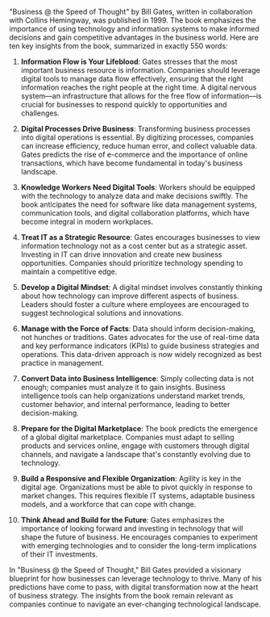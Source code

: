"Business @ the Speed of Thought" by Bill Gates, written in collaboration with Collins Hemingway, was published in 1999. The book emphasizes the importance of using technology and information systems to make informed decisions and gain competitive advantages in the business world. Here are ten key insights from the book, summarized in exactly 550 words:

1. **Information Flow is Your Lifeblood**: Gates stresses that the most important business resource is information. Companies should leverage digital tools to manage data flow effectively, ensuring that the right information reaches the right people at the right time. A digital nervous system—an infrastructure that allows for the free flow of information—is crucial for businesses to respond quickly to opportunities and challenges.

2. **Digital Processes Drive Business**: Transforming business processes into digital operations is essential. By digitizing processes, companies can increase efficiency, reduce human error, and collect valuable data. Gates predicts the rise of e-commerce and the importance of online transactions, which have become fundamental in today's business landscape.

3. **Knowledge Workers Need Digital Tools**: Workers should be equipped with the technology to analyze data and make decisions swiftly. The book anticipates the need for software like data management systems, communication tools, and digital collaboration platforms, which have become integral in modern workplaces.

4. **Treat IT as a Strategic Resource**: Gates encourages businesses to view information technology not as a cost center but as a strategic asset. Investing in IT can drive innovation and create new business opportunities. Companies should prioritize technology spending to maintain a competitive edge.

5. **Develop a Digital Mindset**: A digital mindset involves constantly thinking about how technology can improve different aspects of business. Leaders should foster a culture where employees are encouraged to suggest technological solutions and innovations.

6. **Manage with the Force of Facts**: Data should inform decision-making, not hunches or traditions. Gates advocates for the use of real-time data and key performance indicators (KPIs) to guide business strategies and operations. This data-driven approach is now widely recognized as best practice in management.

7. **Convert Data into Business Intelligence**: Simply collecting data is not enough; companies must analyze it to gain insights. Business intelligence tools can help organizations understand market trends, customer behavior, and internal performance, leading to better decision-making.

8. **Prepare for the Digital Marketplace**: The book predicts the emergence of a global digital marketplace. Companies must adapt to selling products and services online, engage with customers through digital channels, and navigate a landscape that's constantly evolving due to technology.

9. **Build a Responsive and Flexible Organization**: Agility is key in the digital age. Organizations must be able to pivot quickly in response to market changes. This requires flexible IT systems, adaptable business models, and a workforce that can cope with change.

10. **Think Ahead and Build for the Future**: Gates emphasizes the importance of looking forward and investing in technology that will shape the future of business. He encourages companies to experiment with emerging technologies and to consider the long-term implications of their IT investments.

In "Business @ the Speed of Thought," Bill Gates provided a visionary blueprint for how businesses can leverage technology to thrive. Many of his predictions have come to pass, with digital transformation now at the heart of business strategy. The insights from the book remain relevant as companies continue to navigate an ever-changing technological landscape.